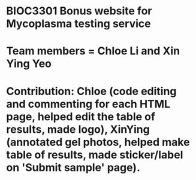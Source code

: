 # BIOC3301 Bonus website for Mycoplasma testing service
# Team members = Chloe Li and Xin Ying Yeo
# Contribution: Chloe (code editing and commenting for each HTML page, helped edit the table of results, made logo), XinYing (annotated gel photos, helped make table of results, made sticker/label on 'Submit sample' page). 
